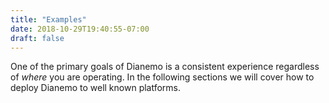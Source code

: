 ```yaml
---
title: "Examples"
date: 2018-10-29T19:40:55-07:00
draft: false
---
```

One of the primary goals of Dianemo is a consistent experience regardless of _where_ you are operating.
In the following sections we will cover how to deploy Dianemo to well known platforms.
